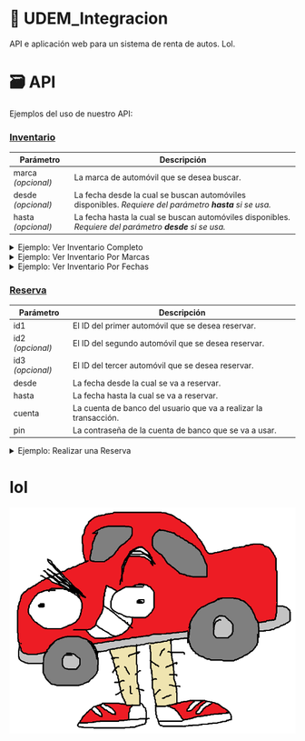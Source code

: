 # 🚗 UDEM_Integracion
API e aplicación web para un sistema de renta de autos. Lol.



# 🗃️ API

Ejemplos del uso de nuestro API:



### <u>Inventario</u>


| Parámetro          | Descripción                                                  |
| ------------------ | ------------------------------------------------------------ |
| marca *(opcional)* | La marca de automóvil que se desea buscar.                   |
| desde *(opcional)* | La fecha desde la cual se buscan automóviles disponibles. *Requiere del parámetro **hasta** si se usa.* |
| hasta *(opcional)* | La fecha hasta la cual se buscan automóviles disponibles. *Requiere del parámetro **desde** si se usa.* |

<details>
<summary>Ejemplo: Ver Inventario Completo</summary>

```http
GET udem-autos-api.herokuapp.com/inventario
```

```json
[
  {
    "color": "Rayo McQueen",
    "foto": "https://i.pinimg.com/originals/7d/43/8c/7d438c6693b7844806db4ed3e8cab54f.jpg",
    "id": 2,
    "marca": "Chevrolet",
    "modelo": "Corvette",
    "precio": 6969
  },
  {
    "color": "Rayo McQueen",
    "foto": "https://i.pinimg.com/originals/7d/43/8c/7d438c6693b7844806db4ed3e8cab54f.jpg",
    "id": 4,
    "marca": "Chevrolet",
    "modelo": "Corvette",
    "precio": 6969
  },
  {
    "color": "Rayo McQueen",
    "foto": "https://i.pinimg.com/originals/7d/43/8c/7d438c6693b7844806db4ed3e8cab54f.jpg",
    "id": 5,
    "marca": "Chevrolet",
    "modelo": "Corvette",
    "precio": 6969
  },
  {
    "color": "Bumblebee",
    "foto": "https://image.winudf.com/v2/image/Y29tLk92ZXJ3YXRjaGRldi5NRUNITU9EX3NjcmVlbnNob3RzXzBfMTYyMGRmYzA/screen-0.jpg?fakeurl=1&type=.jpg",
    "id": 1,
    "marca": "Chevrolet",
    "modelo": "Camaro",
    "precio": 420
  },
  {
    "color": "Blanco",
    "foto": "https://media.mattel.com/root/HWCarsCatalog/Web/MainImage/DTX49_c_17_003.png",
    "id": 3,
    "marca": "Mercedes-Benz",
    "modelo": "Sedan",
    "precio": 2000
  },
  {
    "color": "Blanco",
    "foto": "https://media.mattel.com/root/HWCarsCatalog/Web/MainImage/DTX49_c_17_003.png",
    "id": 6,
    "marca": "Mercedes-Benz",
    "modelo": "Sedan",
    "precio": 2000
  }
]
```
</details>


<details>
<summary>Ejemplo: Ver Inventario Por Marcas</summary>

```http
GET udem-autos-api.herokuapp.com/inventario/?marca=Chevrolet
```

```json
[
  {
    "color": "Rayo McQueen",
    "foto": "https://i.pinimg.com/originals/7d/43/8c/7d438c6693b7844806db4ed3e8cab54f.jpg",
    "id": 2,
    "marca": "Chevrolet",
    "modelo": "Corvette",
    "precio": 6969
  },
  {
    "color": "Rayo McQueen",
    "foto": "https://i.pinimg.com/originals/7d/43/8c/7d438c6693b7844806db4ed3e8cab54f.jpg",
    "id": 4,
    "marca": "Chevrolet",
    "modelo": "Corvette",
    "precio": 6969
  },
  {
    "color": "Rayo McQueen",
    "foto": "https://i.pinimg.com/originals/7d/43/8c/7d438c6693b7844806db4ed3e8cab54f.jpg",
    "id": 5,
    "marca": "Chevrolet",
    "modelo": "Corvette",
    "precio": 6969
  },
  {
    "color": "Bumblebee",
    "foto": "https://image.winudf.com/v2/image/Y29tLk92ZXJ3YXRjaGRldi5NRUNITU9EX3NjcmVlbnNob3RzXzBfMTYyMGRmYzA/screen-0.jpg?fakeurl=1&type=.jpg",
    "id": 1,
    "marca": "Chevrolet",
    "modelo": "Camaro",
    "precio": 420
  }
]
```

</details>


<details>
<summary>Ejemplo: Ver Inventario Por Fechas</summary>

```http
GET udem-autos-api.herokuapp.com/inventario/?desde=2021-11-20&hasta=2021-11-22
```

```
[
  {
    "color": "Bumblebee",
    "foto": "https://image.winudf.com/v2/image/Y29tLk92ZXJ3YXRjaGRldi5NRUNITU9EX3NjcmVlbnNob3RzXzBfMTYyMGRmYzA/screen-0.jpg?fakeurl=1&type=.jpg",
    "id": 1,
    "marca": "Chevrolet",
    "modelo": "Camaro",
    "precio": 420
  },
  {
    "color": "Blanco",
    "foto": "https://media.mattel.com/root/HWCarsCatalog/Web/MainImage/DTX49_c_17_003.png",
    "id": 3,
    "marca": "Mercedes-Benz",
    "modelo": "Sedan",
    "precio": 2000
  },
  {
    "color": "Blanco",
    "foto": "https://media.mattel.com/root/HWCarsCatalog/Web/MainImage/DTX49_c_17_003.png",
    "id": 6,
    "marca": "Mercedes-Benz",
    "modelo": "Sedan",
    "precio": 2000
  }
]
```

</details>



### <u>Reserva</u>


| Parámetro          | Descripción                                                  |
| ------------------ | ------------------------------------------------------------ |
| id1                | El ID del primer automóvil que se desea reservar.            |
| id2 *(opcional)*   | El ID del segundo automóvil que se desea reservar.           |
| id3 *(opcional)*   | El ID del tercer automóvil que se desea reservar.            |
| desde              | La fecha desde la cual se va a reservar.                     |
| hasta              | La fecha hasta la cual se va a reservar.                     |
| cuenta             | La cuenta de banco del usuario que va a realizar la transacción. |
| pin                | La contraseña de la cuenta de banco que se va a usar.        |

<details>
<summary>Ejemplo: Realizar una Reserva</summary>

```http
GET http://localhost:5000/reserva/?desde=2023-11-20&hasta=2023-11-22&id1=2&id2=4&id3=5&cuenta=4255555567&pin=123
```

```
{
  "message": "¡Reserva exitosa!",
  "precio": 41814,
  "reserva": 39
}
```

</details>






# lol

![](https://github.com/PoshoDev/UDEM_Integracion/blob/main/lol.png?raw=true)
